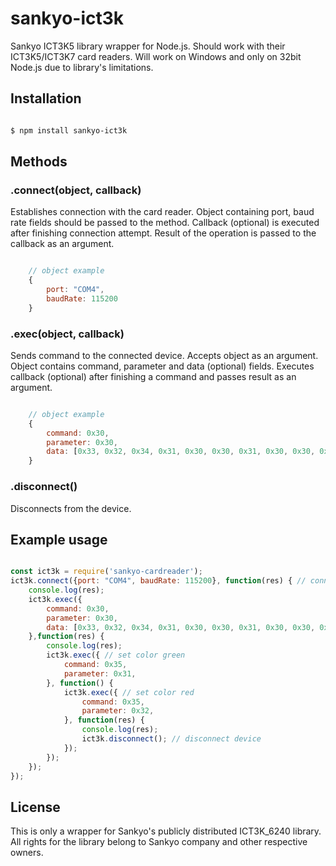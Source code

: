 # sankyo-ict3k

Sankyo ICT3K5 library wrapper for Node.js. Should work with their ICT3K5/ICT3K7 card readers. Will work on Windows and only on 32bit Node.js due to library's limitations.

## Installation

```sh

$ npm install sankyo-ict3k

```

## Methods

### .connect(object, callback)

Establishes connection with the card reader. Object containing port, baud rate fields should be passed to the method. Callback (optional) is executed after finishing connection attempt. Result of the operation is passed to the callback as an argument.

```js

	// object example
	{
		port: "COM4",
		baudRate: 115200
	}

```

### .exec(object, callback)

Sends command to the connected device. Accepts object as an argument. Object contains command, parameter and data (optional) fields. Executes callback (optional) after finishing a command and passes result as an argument.

```js

	// object example
	{
    	command: 0x30,
    	parameter: 0x30,
    	data: [0x33, 0x32, 0x34, 0x31, 0x30, 0x30, 0x31, 0x30, 0x30, 0x30]
	}

```
### .disconnect()

Disconnects from the device.

## Example usage

```js

const ict3k = require('sankyo-cardreader');
ict3k.connect({port: "COM4", baudRate: 115200}, function(res) { // connect to the device
	console.log(res);
	ict3k.exec({
    	command: 0x30,
    	parameter: 0x30,
    	data: [0x33, 0x32, 0x34, 0x31, 0x30, 0x30, 0x31, 0x30, 0x30, 0x30]	// init connection
	},function(res) {
		console.log(res);
		ict3k.exec({ // set color green
    	    command: 0x35,
    	    parameter: 0x31,
		}, function() {
			ict3k.exec({ // set color red
    		    command: 0x35,
    		    parameter: 0x32,
			}, function(res) {
				console.log(res);
				ict3k.disconnect(); // disconnect device
			});
		});
	});
});

```

## License

This is only a wrapper for Sankyo's publicly distributed ICT3K_6240 library. All rights for the library belong to Sankyo company and other respective owners.